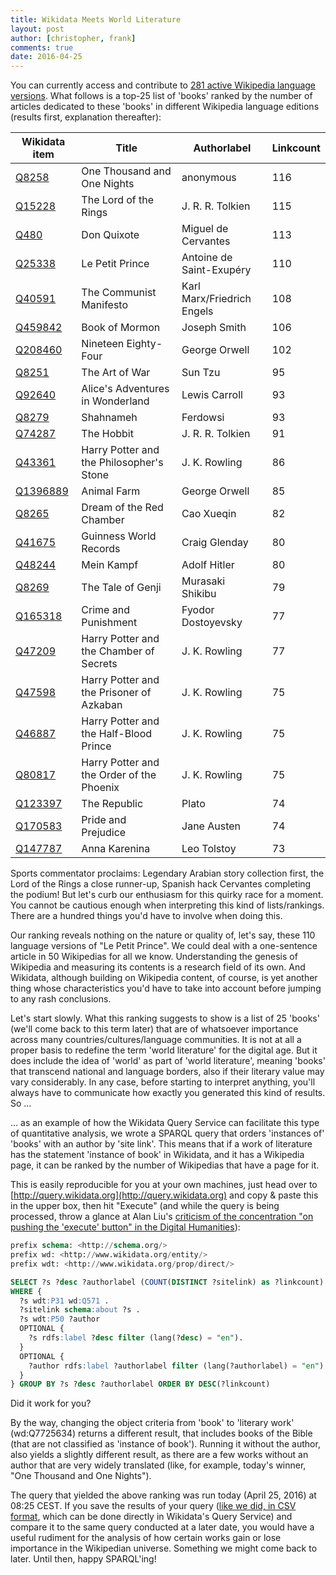 ```yaml
---
title: Wikidata Meets World Literature
layout: post
author: [christopher, frank]
comments: true
date: 2016-04-25
---
```


You can currently access and contribute to [281 active Wikipedia language versions](https://meta.wikimedia.org/wiki/List_of_Wikipedias). What follows is a top-25 list of 'books' ranked by the number of articles dedicated to these 'books' in different Wikipedia language editions (results first, explanation thereafter):

| Wikidata item                                       | Title                                     | Authorlabel                | Linkcount | 
|-----------------------------------------------------|-------------------------------------------|----------------------------|-----------| 
| [Q8258](http://www.wikidata.org/entity/Q8258)       | One Thousand and One Nights               | anonymous                  | 116       | 
| [Q15228](http://www.wikidata.org/entity/Q15228)     | The Lord of the Rings                     | J. R. R. Tolkien           | 115       | 
| [Q480](http://www.wikidata.org/entity/Q480)         | Don Quixote                               | Miguel de Cervantes        | 113       | 
| [Q25338](http://www.wikidata.org/entity/Q25338)     | Le Petit Prince                           | Antoine de Saint-Exupéry   | 110       | 
| [Q40591](http://www.wikidata.org/entity/Q40591)     | The Communist Manifesto                   | Karl Marx/Friedrich Engels | 108       | 
| [Q459842](http://www.wikidata.org/entity/Q459842)   | Book of Mormon                            | Joseph Smith               | 106       | 
| [Q208460](http://www.wikidata.org/entity/Q208460)   | Nineteen Eighty-Four                      | George Orwell              | 102       | 
| [Q8251](http://www.wikidata.org/entity/Q8251)       | The Art of War                            | Sun Tzu                    | 95        | 
| [Q92640](http://www.wikidata.org/entity/Q92640)     | Alice's Adventures in Wonderland          | Lewis Carroll              | 93        | 
| [Q8279](http://www.wikidata.org/entity/Q8279)       | Shahnameh                                 | Ferdowsi                   | 93        | 
| [Q74287](http://www.wikidata.org/entity/Q74287)     | The Hobbit                                | J. R. R. Tolkien           | 91        | 
| [Q43361](http://www.wikidata.org/entity/Q43361)     | Harry Potter and the Philosopher's Stone  | J. K. Rowling              | 86        | 
| [Q1396889](http://www.wikidata.org/entity/Q1396889) | Animal Farm                               | George Orwell              | 85        | 
| [Q8265](http://www.wikidata.org/entity/Q8265)       | Dream of the Red Chamber                  | Cao Xueqin                 | 82        | 
| [Q41675](http://www.wikidata.org/entity/Q41675)     | Guinness World Records                    | Craig Glenday              | 80        | 
| [Q48244](http://www.wikidata.org/entity/Q48244)     | Mein Kampf                                | Adolf Hitler               | 80        | 
| [Q8269](http://www.wikidata.org/entity/Q8269)       | The Tale of Genji                         | Murasaki Shikibu           | 79        | 
| [Q165318](http://www.wikidata.org/entity/Q165318)   | Crime and Punishment                      | Fyodor Dostoyevsky         | 77        | 
| [Q47209](http://www.wikidata.org/entity/Q47209)     | Harry Potter and the Chamber of Secrets   | J. K. Rowling              | 77        | 
| [Q47598](http://www.wikidata.org/entity/Q47598)     | Harry Potter and the Prisoner of Azkaban  | J. K. Rowling              | 75        | 
| [Q46887](http://www.wikidata.org/entity/Q46887)     | Harry Potter and the Half-Blood Prince    | J. K. Rowling              | 75        | 
| [Q80817](http://www.wikidata.org/entity/Q80817)     | Harry Potter and the Order of the Phoenix | J. K. Rowling              | 75        | 
| [Q123397](http://www.wikidata.org/entity/Q123397)   | The Republic                              | Plato                      | 74        | 
| [Q170583](http://www.wikidata.org/entity/Q170583)   | Pride and Prejudice                       | Jane Austen                | 74        | 
| [Q147787](http://www.wikidata.org/entity/Q147787)   | Anna Karenina                             | Leo Tolstoy                | 73        | 

Sports commentator proclaims: Legendary Arabian story collection first, the Lord of the Rings a close runner-up, Spanish hack Cervantes completing the podium! But let's curb our enthusiasm for this quirky race for a moment. You cannot be cautious enough when interpreting this kind of lists/rankings. There are a hundred things you'd have to involve when doing this.

Our ranking reveals nothing on the nature or quality of, let's say, these 110 language versions of "Le Petit Prince". We could deal with a one-sentence article in 50 Wikipedias for all we know. Understanding the genesis of Wikipedia and measuring its contents is a research field of its own. And Wikidata, although building on Wikipedia content, of course, is yet another thing whose characteristics you'd have to take into account before jumping to any rash conclusions.

Let's start slowly. What this ranking suggests to show is a list of 25 'books' (we'll come back to this term later) that are of whatsoever importance across many countries/cultures/language communities. It is not at all a proper basis to redefine the term 'world literature' for the digital age. But it does include the idea of 'world' as part of 'world literature', meaning 'books' that transcend national and language borders, also if their literary value may vary considerably. In any case, before starting to interpret anything, you'll always have to communicate how exactly you generated this kind of results. So …

… as an example of how the Wikidata Query Service can facilitate this type of quantitative analysis, we wrote a SPARQL query that orders 'instances of' 'books' with an author by 'site link'. This means that if a work of literature has the statement 'instance of book' in Wikidata, and it has a Wikipedia page, it can be ranked by the number of Wikipedias that have a page for it.

This is easily reproducible for you at your own machines, just head over to [http://query.wikidata.org](http://query.wikidata.org) and copy & paste this in the upper box, then hit "Execute" (and while the query is being processed, throw a glance at Alan Liu's [criticism of the concentration "on pushing the 'execute' button" in the Digital Humanities](http://dhdebates.gc.cuny.edu/debates/text/20)):

~~~ sql
prefix schema: <http://schema.org/>
prefix wd: <http://www.wikidata.org/entity/>
prefix wdt: <http://www.wikidata.org/prop/direct/>

SELECT ?s ?desc ?authorlabel (COUNT(DISTINCT ?sitelink) as ?linkcount)
WHERE {
  ?s wdt:P31 wd:Q571 .
  ?sitelink schema:about ?s .
  ?s wdt:P50 ?author
  OPTIONAL {
    ?s rdfs:label ?desc filter (lang(?desc) = "en").
  }
  OPTIONAL {
    ?author rdfs:label ?authorlabel filter (lang(?authorlabel) = "en").
  }
} GROUP BY ?s ?desc ?authorlabel ORDER BY DESC(?linkcount)
~~~

Did it work for you?

By the way, changing the object criteria from 'book' to 'literary work' (wd:Q7725634) returns a different result, that includes books of the Bible (that are not classified as 'instance of book'). Running it without the author, also yields a slightly different result, as there are a few works without an author that are very widely translated (like, for example, today's winner, "One Thousand and One Nights").

The query that yielded the above ranking was run today (April 25, 2016) at 08:25 CEST. If you save the results of your query ([like we did, in CSV format](https://github.com/weltliteratur/blog/blob/gh-pages/data/2016-04-25_08'25_CEST_wikidata_query_service_result.csv), which can be done directly in Wikidata's Query Service) and compare it to the same query conducted at a later date, you would have a useful rudiment for the analysis of how certain works gain or lose importance in the Wikipedian universe. Something we might come back to later. Until then, happy SPARQL'ing!
